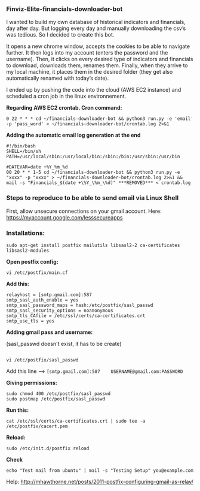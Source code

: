### Finviz-Elite-financials-downloader-bot
I wanted to build my own database of historical indicators and financials, day after day. But logging every day and manually downloading the csv’s was tedious. So I decided to create this bot.

It opens a new chrome window, accepts the cookies to be able to navigate further. It then logs into my account (enters the password and the username).
Then, it clicks on every desired type of indicators and financials to download, downloads them, renames them. Finally, when they arrive to my local machine, it places them in the desired folder (they get also automatically renamed with today’s date).

I ended up by pushing the code into the cloud (AWS EC2 instance) and scheduled a cron job in the linux environnement.

<strong>Regarding AWS EC2 crontab. Cron command: </strong>

```
0 22 * * * cd ~/financials-downloader-bot && python3 run.py -e 'email' -p 'pass_word' > ~/financials-downloader-bot/crontab.log 2>&1
```

<strong> Adding the automatic email log  generation at the end </strong>
```
#!/bin/bash
SHELL=/bin/sh
PATH=/usr/local/sbin:/usr/local/bin:/sbin:/bin:/usr/sbin:/usr/bin

#DATEVAR=date +%Y_%m_%d
00 20 * * 1-5 cd ~/financials-downloader-bot && python3 run.py -e "xxxx" -p "xxxx" > ~/financials-downloader-bot/crontab.log 2>&1 && mail -s "Financials_$(date +\%Y_\%m_\%d)" ***REMOVED*** < crontab.log
```
</n>

<h3>Steps to reproduce to be able to send email via Linux Shell</h3>

First, allow unsecure connections on your gmail account.
Here: https://myaccount.google.com/lesssecureapps

<h3>Installations:</h3>

```
sudo apt-get install postfix mailutils libsasl2-2 ca-certificates libsasl2-modules
```

<strong> Open postfix config:</strong>

```
vi /etc/postfix/main.cf
```

<strong>Add this:</strong>
```
relayhost = [smtp.gmail.com]:587
smtp_sasl_auth_enable = yes
smtp_sasl_password_maps = hash:/etc/postfix/sasl_passwd
smtp_sasl_security_options = noanonymous
smtp_tls_CAfile = /etc/ssl/certs/ca-certificates.crt
smtp_use_tls = yes
```

<strong>Adding gmail pass and username:</strong>
<p>(sasl_passwd doesn't exist, it has to be create)</p>

<code>
vi /etc/postfix/sasl_passwd
</code>

Add this line --> ```[smtp.gmail.com]:587    USERNAME@gmail.com:PASSWORD```


<strong>Giving permissions:</strong>
```
sudo chmod 400 /etc/postfix/sasl_passwd
sudo postmap /etc/postfix/sasl_passwd
```

<strong>Run this:</strong>

```
cat /etc/ssl/certs/ca-certificates.crt | sudo tee -a /etc/postfix/cacert.pem

```

<strong> Reload: </strong>

```
sudo /etc/init.d/postfix reload
```

<strong>Check</strong>
```
echo "Test mail from ubuntu" | mail -s "Testing Setup" you@example.com 
```

Help: http://mhawthorne.net/posts/2011-postfix-configuring-gmail-as-relay/
